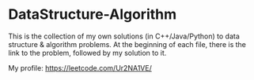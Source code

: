 # DataStructure-Algorithm

This is the collection of my own solutions (in C++/Java/Python) to data structure & algorithm problems. 
At the beginning of each file, there is the link to the problem, followed by my solution to it.

My profile: https://leetcode.com/Ur2NA1VE/
